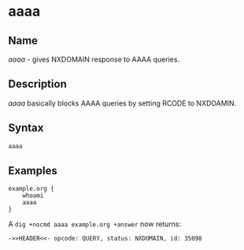 # aaaa

## Name

*aaaa* - gives NXDOMAIN response to AAAA queries.

## Description

*aaaa* basically blocks AAAA queries by setting RCODE to NXDOAMIN.
## Syntax

~~~ txt
aaaa
~~~

## Examples

~~~ corefile
example.org {
    whoami
    aaaa
}
~~~

A `dig +nocmd aaaa example.org +answer` now returns:

~~~ txt
->>HEADER<<- opcode: QUERY, status: NXDOMAIN, id: 35098
~~~
